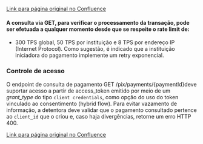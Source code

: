 [Link para página original no Confluence](https://openfinancebrasil.atlassian.net/wiki/spaces/OF/pages/17376664)

#### A consulta via GET, para verificar o processamento da transação, pode ser efetuada a qualquer momento desde que se respeite o rate limit de:

- 300 TPS global, 50 TPS por instituição e 8 TPS por endereço IP (Internet Protocol). Como sugestão, é indicado que a instituição iniciadora do pagamento implemente um retry exponencial.

### Controle de acesso

O endpoint de consulta de pagamento GET /pix/payments/{​​​paymentId}​​​ deve suportar acesso a partir de access\_token emitido por meio de um *grant\_type* do tipo `client credentials`, como opção do uso do token vinculado ao consentimento (hybrid flow). Para evitar vazamento de informação, a detentora deve validar que o pagamento consultado pertence ao `client_id` que o criou e, caso haja divergências, retorne um erro HTTP 400.

[Link para página original no Confluence](https://openfinancebrasil.atlassian.net/wiki/spaces/OF/pages/17376664)